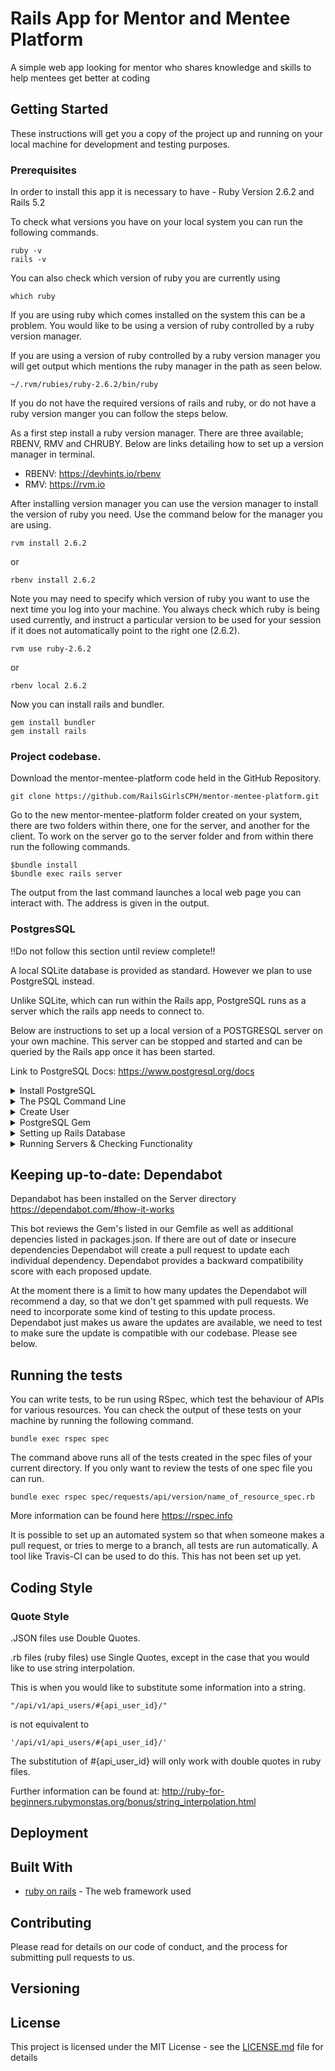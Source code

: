 # Rails App for Mentor and Mentee Platform 

A simple web app looking for mentor who shares knowledge and skills to help mentees get better at coding 

## Getting Started

These instructions will get you a copy of the project up and running on your local machine for development and testing purposes.

### Prerequisites

In order to install this app it is necessary to have - Ruby Version 2.6.2 and Rails 5.2

To check what versions you have on your local system you can run the following commands. 

```
ruby -v
rails -v
```

You can also check which version of ruby you are currently using

```
which ruby
```
If you are using ruby which comes installed on the system this can be a problem. You would like to be using a version of ruby controlled by a ruby version manager.  

If you are using a version of ruby controlled by a ruby version manager you will get output which mentions the ruby manager in the path as seen below. 

```
~/.rvm/rubies/ruby-2.6.2/bin/ruby
```

If you do not have the required versions of rails and ruby, or do not have a ruby version manger you can follow the steps below.  

As a first step install a ruby version manager. There are three available; RBENV, RMV and CHRUBY.
Below are links detailing how to set up a version manager in terminal. 
- RBENV: https://devhints.io/rbenv
- RMV: https://rvm.io

After installing version manager you can use the version manager to install the version of ruby you need. Use the command below for the manager you are using. 

```
rvm install 2.6.2
```
or 
```
rbenv install 2.6.2
```

Note you may need to specify which version of ruby you want to use the next time you log into your machine. You always check which ruby is being used currently, and instruct a particular version to be used for your session if it does not automatically point to the right one (2.6.2).  

```
rvm use ruby-2.6.2
```
or 

```
rbenv local 2.6.2
```

Now you can install rails and bundler. 

```
gem install bundler 
gem install rails
```

### Project codebase.

Download the mentor-mentee-platform code held in the GitHub Repository. 

```
git clone https://github.com/RailsGirlsCPH/mentor-mentee-platform.git
```

Go to the new mentor-mentee-platform folder created on your system, there are two folders within there, one for the server, and another for the client. To work on the server go to the server folder and from within there run the following commands. 

```
$bundle install
$bundle exec rails server

```
The output from the last command launches a local web page you can interact with. The address is given in the output. 

### PostgresSQL

!!Do not follow this section until review complete!!

A local SQLite database is provided as standard. However we plan to use PostgreSQL instead. 

Unlike SQLite, which can run within the Rails app, PostgreSQL runs as a server which the rails app needs to connect to. 

Below are instructions to set up a local version of a POSTGRESQL server on your own machine. This server can be stopped and started and can be queried by the Rails app once it has been started. 

Link to PostgreSQL Docs: https://www.postgresql.org/docs

<details>
<summary>Install PostgreSQL</summary>
<br>

There are many apps which you can use to handle PostgreSQL, examples are Postgres.app, Postico or pgAdmin. 
I installed it via the command line but we may change this page if we feel it is easier to control via an app. 

#Installation via command line (Mac OS):

Entering the following command:  

```
brew update
brew install postgresql
```

It is possible to initiate the database via the following command. 

```
initdb /usr/local/var/postgres
```

I found this link useful, https://www.robinwieruch.de/postgres-sql-macos-setup. 
Note that we do not want to set up the database as shown in the link, we would like the rails server to set up the database the first time we run the rake db:setup command. 

</details>

<details>
<summary>The PSQL Command Line</summary>
<br>
To do 
</details>

<details>
<summary>Create User</summary>
<br>
Although we will not create a database from the psql command line we would like to set up a user with a password. 
We can store the username and password in the rails app so that it can use these credentials to access the server. 

https://www.digitalocean.com/community/tutorials/how-to-set-up-ruby-on-rails-with-postgres
  ...continue.....
</details>

<details>
<summary>PostgreSQL Gem</summary>
<br>

The PostgreSQL 'pg' gem has been added to the Gemfile.  

</details>

<details>
<summary>Setting up Rails Database</summary>
<br>
  
Now that you have a PostgreSQL server set up we need to update your rails app so that it queries this database, and has the credentials needed to create databases, and read and write to the database. 

This article has useful information regarding setting up a rails with PostgreSQL: https://medium.com/@noordean/setting-up-postgresql-with-rails-application-357fe5e9c28
  
The first step should be removing the SQLite databases (/server/db/\*.sqlite) from your working directory. This will not happen automatically.   

You will need to create a .env file in the server folder which contains the information that the rails server will need in order to access the PostgreSQL database. 

```
POSTGRES_USER=''
POSTGRES_PASSWORD=''
POSTGRES_HOST='localhost'
POSTGRES_DB='your_database_name'
POSTGRES_TEST_DB='your_database_name_test'
```

The hidden files of a directory can be viewed in BASH using 

```
ls -a
```

Note that this .env file should not pushed to the server as it will contain the password to your local PostgreSQL database. 

Therefore we have created a version of the .env file called .env.template which is a copy of the .env file without any actual passwords or database names. 

```
dotenv -t .env
```

This can be pushed to the remote repository instead. This file has already been created and is part of the master branch. 

We also included the .env file in the .gitignore file held on the root directory of the project. If you have this version of .gitignore in your working directory then when you use. More information about dotenv can be found here: https://github.com/bkeepers/dotenv 

```
git add . 
```

 the .env file will be ignored. 

Once the .env file is in place and the PostgreSQL server has been started then the command 

```
rake db:setup
```

will lead to the new databases being created. 

</details>

<details>
<summary>Running Servers & Checking Functionality</summary>
<br>
To do
</details>

## Keeping up-to-date: Dependabot

Depandabot has been installed on the Server directory https://dependabot.com/#how-it-works 

This bot reviews the Gem's listed in our Gemfile as well as additional depencies listed in packages.json. If there are out of date or insecure dependencies Dependabot will create a pull request to update each individual dependency. Dependabot provides a backward compatibility score with each proposed update. 

At the moment there is a limit to how many updates the Dependabot will recommend a day, so that we don't get spammed with pull requests. We need to incorporate some kind of testing to this update process. Dependabot just makes us aware the updates are available, we need to test to make sure the update is compatible with our codebase. Please see below. 

## Running the tests

You can write tests, to be run using RSpec, which test the behaviour of APIs for various resources. 
You can check the output of these tests on your machine by running the following command. 

```
bundle exec rspec spec
```

The command above runs all of the tests created in the spec files of your current directory. If you only want to review the tests of one spec file you can run. 

```
bundle exec rspec spec/requests/api/version/name_of_resource_spec.rb
```

More information can be found here https://rspec.info 

It is possible to set up an automated system so that when someone makes a pull request, or tries to merge to a branch, all tests are run automatically. A tool like Travis-CI can be used to do this. This has not been set up yet. 

## Coding Style

### Quote Style

.JSON files use Double Quotes. 

.rb files (ruby files) use Single Quotes, except in the case that you would like to use string interpolation. 

This is when you would like to substitute some information into a string. 

```
"/api/v1/api_users/#{api_user_id}/"
```

is not equivalent to 

```
'/api/v1/api_users/#{api_user_id}/'
```

The substitution of #{api_user_id} will only work with double quotes in ruby files. 

Further information can be found at: http://ruby-for-beginners.rubymonstas.org/bonus/string_interpolation.html

## Deployment


## Built With

* [ruby on rails](https://rubyonrails.org/) - The web framework used


## Contributing

Please read for details on our code of conduct, and the process for submitting pull requests to us.

## Versioning


## License

This project is licensed under the MIT License - see the [LICENSE.md](LICENSE.md) file for details
